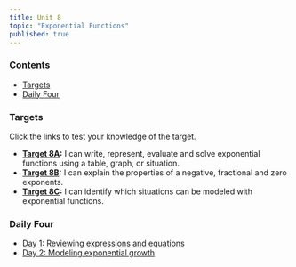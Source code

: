 ```yaml
---
title: Unit 8
topic: "Exponential Functions"
published: true
---
```


### Contents <!-- omit in toc -->
- [Targets](#targets)
- [Daily Four](#daily-four)

### Targets

Click the links to test your knowledge of the target.

- **[Target 8A](https://forms.gle/YurW3wfFYnq1FrkMA):** I can write, represent, evaluate and solve exponential functions using a table, graph, or situation.
- **[Target 8B](https://forms.gle/NWFYFqnK3ce6m7JFA):** I can explain the properties of a negative, fractional and zero exponents.
- **[Target 8C](https://forms.gle/4g9KganBHLjqmbrBA):** I can identify which situations can be modeled with exponential functions.

### Daily Four
- [Day 1: Reviewing expressions and equations](https://forms.gle/7LjB3poTDNL34sHH8)
- [Day 2: Modeling exponential growth](https://forms.gle/QasNPkcnQrEts4c76)